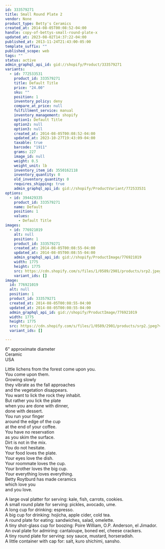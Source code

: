 ```yaml
---
id: 333579271
title: Small Round Plate 2
vendor: None
product_type: Betty's Ceramics
created_at: 2014-08-05T00:08:52-04:00
handle: copy-of-bettys-small-round-plate-x
updated_at: 2023-08-02T14:37:22-04:00
published_at: 2013-11-24T21:43:00-05:00
template_suffix: ""
published_scope: web
tags: ""
status: active
admin_graphql_api_id: gid://shopify/Product/333579271
variants:
  - id: 772533531
    product_id: 333579271
    title: Default Title
    price: "24.00"
    sku: ""
    position: 1
    inventory_policy: deny
    compare_at_price: null
    fulfillment_service: manual
    inventory_management: shopify
    option1: Default Title
    option2: null
    option3: null
    created_at: 2014-08-05T00:08:52-04:00
    updated_at: 2023-10-27T19:43:09-04:00
    taxable: true
    barcode: "1911"
    grams: 227
    image_id: null
    weight: 0.5
    weight_unit: lb
    inventory_item_id: 3550162118
    inventory_quantity: 0
    old_inventory_quantity: 0
    requires_shipping: true
    admin_graphql_api_id: gid://shopify/ProductVariant/772533531
options:
  - id: 394429335
    product_id: 333579271
    name: Default
    position: 1
    values:
      - Default Title
images:
  - id: 776921019
    alt: null
    position: 1
    product_id: 333579271
    created_at: 2014-08-05T00:08:55-04:00
    updated_at: 2014-08-05T00:08:55-04:00
    admin_graphql_api_id: gid://shopify/ProductImage/776921019
    width: 1775
    height: 1775
    src: https://cdn.shopify.com/s/files/1/0589/2901/products/srp2.jpeg?v=1407211735
    variant_ids: []
image:
  id: 776921019
  alt: null
  position: 1
  product_id: 333579271
  created_at: 2014-08-05T00:08:55-04:00
  updated_at: 2014-08-05T00:08:55-04:00
  admin_graphql_api_id: gid://shopify/ProductImage/776921019
  width: 1775
  height: 1775
  src: https://cdn.shopify.com/s/files/1/0589/2901/products/srp2.jpeg?v=1407211735
  variant_ids: []

---
```


6" approximate diameter  
Ceramic   
USA

Little lichens from the forest come upon you.  
You come upon them.  
Growing slowly  
they vibrate as the fall approaches  
and the vegetation disappears.  
You want to lick the rock they inhabit.  
But rather you lick the plate  
when you are done with dinner,  
done with dessert.  
You run your finger  
around the edge of the cup  
at the end of your coffee.  
You have no reservation  
as you skim the surface.  
Dirt is not in the mix.  
You do not hesitate.  
Your food loves the plate.  
Your eyes love the dish.  
Your roommate loves the cup.  
Your brother loves the big cup.  
Your everything loves everything.  
Betty Roytburd has made ceramics  
which love you  
and you love.  
  
A large oval platter for serving: kale, fish, carrots, cookies.  
A small round plate for serving: pickles, avocado, ume.  
A long cup for drinking: espresso.  
A big cup for drinking: hojicha, apple cider, cold tea.  
A round plate for eating: sandwiches, salad, omelette.  
A tiny shot-glass cup for boozing: Poire William, O.P. Anderson, el Jimador.  
An oval plate for admiring: cantaloupe, boned eel, cheese crackers.  
A tiny round plate for serving: soy sauce, mustard, horseradish.  
A little container with cap for: salt, kuro shichimi, sansho.